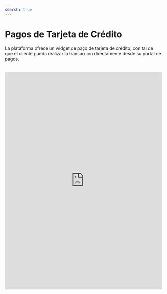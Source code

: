 ```yaml
---
search: true
---
```


# Pagos de Tarjeta de Crédito

La plataforma ofrece un widget de pago de tarjeta de crédito, con tal de que el cliente pueda realizar la transacción directamente desde su portal de pagos.

<iframe src="https://widgets.modyo.com/personas/retail-credit-card-payment" width="100%" height="700px" frameBorder="0"  style="overflow:auto;margin-top:20px;"/>

## Funciones

Para realizar la transacción, el cliente verá predeterminadamente:

|Funcionalidad|Descripción|
|:------------|:----------|
|Tarjeta de crédito a pagar|Presenta la tarjeta de crédito en la cual se realizará la transacción|
|Deuda de pago nacional|Presenta el monto total que se ha utilizado en el cupo nacional de la tarjeta, incluyendo lo que no está facturado. |
Deuda de pago internacional|Presenta el monto total que se ha utilizado en el cupo internacional de la tarjeta, incluyendo lo que no está facturado. |
|Selección de cuenta de origen del pago|El cliente puede seleccionar la cuenta de la cual se extraerá el monto de pago. |
|Monto mínimo a pagar|Muestra el monto mínimo a pagar de la deuda, para que esta no quede morosa. |
|Monto total a pagar|Muestra el monto total facturado de la deuda a pagar. |
|Monto personalizado a pagar|Permite al cliente seleccionar un monto personalizado para pagar de la deuda. |
|

Tras seleccionar las variables, el cliente puede hacer click en el botón principal para realizar la transacción del pago.

## Propiedades

|Funcionalidad|Descripción|
|:------------|:----------|
|||
